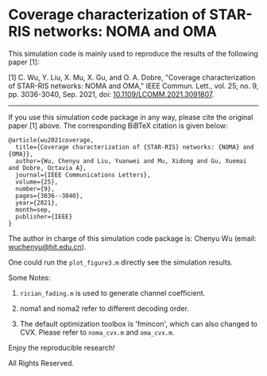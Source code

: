 # Coverage characterization of STAR-RIS networks: NOMA and OMA
This simulation code is mainly used to reproduce the results of the following paper [1]:

[1]  C. Wu, Y. Liu, X. Mu, X. Gu, and O. A. Dobre, "Coverage characterization of STAR-RIS networks: NOMA and OMA," IEEE Commun. Lett., vol. 25, no. 9, pp. 3036-3040, Sep. 2021, doi: [10.1109/LCOMM.2021.3091807](https://ieeexplore.ieee.org/abstract/document/9462949).

***
If you use this simulation code package in any way, please cite the original paper [1] above. The corresponding BiBTeX citation is given below:
```
@article{wu2021coverage,
  title={Coverage characterization of {STAR-RIS} networks: {NOMA} and {OMA}},
  author={Wu, Chenyu and Liu, Yuanwei and Mu, Xidong and Gu, Xuemai and Dobre, Octavia A},
  journal={IEEE Communications Letters},
  volume={25},
  number={9},
  pages={3036--3040},
  year={2021},
  month=sep,
  publisher={IEEE}
}
```

The author in charge of this simulation code package is: Chenyu Wu (email: wuchenyu@hit.edu.cn).

One could run the `plot_figure3.m` directly see the simulation results. 

Some Notes:

1. `rician_fading.m` is used to generate channel coefficient.

2. noma1 and noma2 refer to different decoding order.

3. The default optimization toolbox is 'fmincon', which can also changed to CVX. Please refer to `noma_cvx.m` and `oma_cvx.m`.


Enjoy the reproducible research!

All Rights Reserved. 

